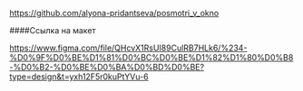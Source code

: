 https://github.com/alyona-pridantseva/posmotri_v_okno

####Ссылка на макет

https://www.figma.com/file/QHcvX1RsUI89CulRB7HLk6/%234-%D0%9F%D0%BE%D1%81%D0%BC%D0%BE%D1%82%D1%80%D0%B8-%D0%B2-%D0%BE%D0%BA%D0%BD%D0%BE?type=design&t=yxh12F5r0kuPtYVu-6